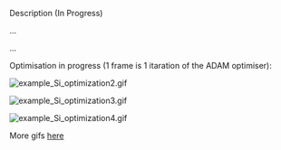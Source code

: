 Description (In Progress)

...

...



Optimisation in progress (1 frame is 1 itaration of the ADAM optimiser):

![example_Si_optimization2.gif](https://github.com/dmytrokovych/iSPR-inverse-design/blob/main/gifs/example_Si_optimization2.gif)

![example_Si_optimization3.gif](https://github.com/dmytrokovych/iSPR-inverse-design/blob/main/gifs/example_Si_optimization3.gif)

![example_Si_optimization4.gif](https://github.com/dmytrokovych/iSPR-inverse-design/blob/main/gifs/example_Si_optimization4.gif)


More gifs [here](https://github.com/dmytrokovych/iSPR-inverse-design/tree/main/gifs)
